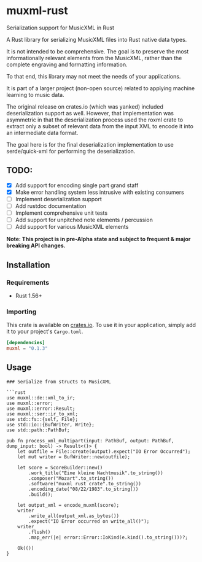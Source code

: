 # muxml-rust

Serialization support for MusicXML in Rust

A Rust library for serializing MusicXML files into Rust native data types.

It is not intended to be comprehensive. The goal is to preserve the most informationally relevant elements from the MusicXML, rather than the complete engraving and formatting information.

To that end, this library may not meet the needs of your applications.

It is part of a larger project (non-open source) related to applying machine learning to music data.

The original release on crates.io (which was yanked) included deserialization support as well. However, that implementation was asymmetric in that the deserialization process used the roxml crate to extract only a subset of relevant data from the input XML to encode it into an intermediate data format.

The goal here is for the final deserialization implementation to use serde/quick-xml for performing the deserialization.

## TODO:
- [x] Add support for encoding single part grand staff
- [x] Make error handling system less intrusive with existing consumers
- [ ] Implement deserialization support
- [ ] Add rustdoc documentation
- [ ] Implement comprehensive unit tests
- [ ] Add support for unpitched note elements / percussion
- [ ] Add support for various MusicXML elements

**Note: This project is in pre-Alpha state and subject to frequent & major breaking API changes.**

## Installation
### Requirements
- Rust 1.56+


### Importing
This crate is available on [crates.io](https://crates.io/crates/muxml). To use it in your application, simply add it to your project's `Cargo.toml`.

```toml
[dependencies]
muxml = "0.1.3"
```

## Usage

```
### Serialize from structs to MusicXML

```rust
use muxml::de::xml_to_ir;
use muxml::error;
use muxml::error::Result;
use muxml::ser::ir_to_xml;
use std::fs::{self, File};
use std::io::{BufWriter, Write};
use std::path::PathBuf;

pub fn process_xml_multipart(input: PathBuf, output: PathBuf, dump_input: bool) -> Result<()> {
    let outfile = File::create(output).expect("IO Error Occurred");
    let mut writer = BufWriter::new(outfile);

    let score = ScoreBuilder::new()
        .work_title("Eine kleine Nachtmusik".to_string())
        .composer("Mozart".to_string())
        .software("muxml rust crate".to_string())
        .encoding_date("08/22/1983".to_string())
        .build();

    let output_xml = encode_muxml(score);
    writer
        .write_all(output_xml.as_bytes())
        .expect("IO Error occurred on write_all()");
    writer
        .flush()
        .map_err(|e| error::Error::IoKind(e.kind().to_string()))?;

    Ok(())
}

```
